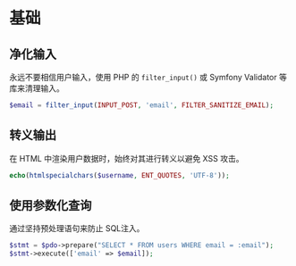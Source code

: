 # 基础
## 净化输入

永远不要相信用户输入，使用 PHP 的 `filter_input()` 或 Symfony Validator 等库来清理输入。

```php
$email = filter_input(INPUT_POST, 'email', FILTER_SANITIZE_EMAIL);
```

## 转义输出

在 HTML 中渲染用户数据时，始终对其进行转义以避免 XSS 攻击。

```php
echo(htmlspecialchars($username, ENT_QUOTES, 'UTF-8'));
```

## 使用参数化查询

通过坚持预处理语句来防止 SQL注入。

```php
$stmt = $pdo->prepare("SELECT * FROM users WHERE email = :email");   
$stmt->execute(['email' => $email]);
```